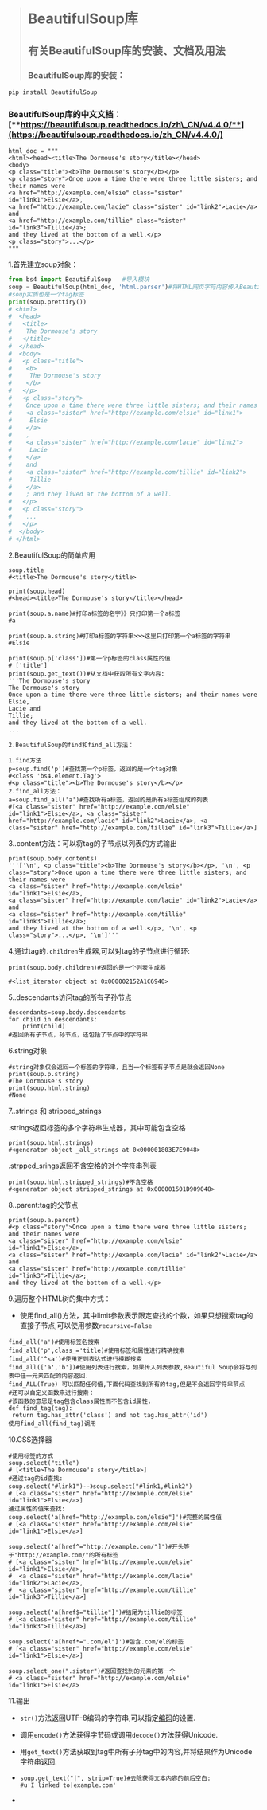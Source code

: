 > # BeautifulSoup库
>
> ## 有关BeautifulSoup库的安装、文档及用法
>
> ### **BeautifulSoup库的安装：**

```py
pip install BeautifulSoup
```

### **BeautifulSoup库的中文文档：**[**https://beautifulsoup.readthedocs.io/zh\_CN/v4.4.0/**](https://beautifulsoup.readthedocs.io/zh_CN/v4.4.0/)

```
html_doc = """
<html><head><title>The Dormouse's story</title></head>
<body>
<p class="title"><b>The Dormouse's story</b></p>
<p class="story">Once upon a time there were three little sisters; and their names were
<a href="http://example.com/elsie" class="sister" id="link1">Elsie</a>,
<a href="http://example.com/lacie" class="sister" id="link2">Lacie</a> and
<a href="http://example.com/tillie" class="sister" id="link3">Tillie</a>;
and they lived at the bottom of a well.</p>
<p class="story">...</p>
"""
```

1.首先建立soup对象：

```py
from bs4 import BeautifulSoup   #导入模块
soup = BeautifulSoup(html_doc, 'html.parser')#将HTML网页字符内容传入BeautifulSoup
#soup实质也是一个tag标签
print(soup.prettiry())
# <html>
#  <head>
#   <title>
#    The Dormouse's story
#   </title>
#  </head>
#  <body>
#   <p class="title">
#    <b>
#     The Dormouse's story
#    </b>
#   </p>
#   <p class="story">
#    Once upon a time there were three little sisters; and their names were
#    <a class="sister" href="http://example.com/elsie" id="link1">
#     Elsie
#    </a>
#    ,
#    <a class="sister" href="http://example.com/lacie" id="link2">
#     Lacie
#    </a>
#    and
#    <a class="sister" href="http://example.com/tillie" id="link2">
#     Tillie
#    </a>
#    ; and they lived at the bottom of a well.
#   </p>
#   <p class="story">
#    ...
#   </p>
#  </body>
# </html>
```

2.BeautifulSoup的简单应用

```
soup.title
#<title>The Dormouse's story</title>

print(soup.head)
#<head><title>The Dormouse's story</title></head>

print(soup.a.name)#打印a标签的名字》》只打印第一个a标签
#a

print(soup.a.string)#打印a标签的字符串>>>这里只打印第一个a标签的字符串
#Elsie

print(soup.p['class'])#第一个p标签的class属性的值
# ['title']
print(soup.get_text())#从文档中获取所有文字内容:
'''The Dormouse's story
The Dormouse's story
Once upon a time there were three little sisters; and their names were
Elsie,
Lacie and
Tillie;
and they lived at the bottom of a well.
...
```

```
2.BeautifulSoup的find和find_all方法：
```

```
1.find方法
p=soup.find('p')#查找第一个p标签，返回的是一个tag对象
#<class 'bs4.element.Tag'>
#<p class="title"><b>The Dormouse's story</b></p>
2.find_all方法：
a=soup.find_all('a')#查找所有a标签，返回的是所有a标签组成的列表
#[<a class="sister" href="http://example.com/elsie" id="link1">Elsie</a>, <a class="sister" href="http://example.com/lacie" id="link2">Lacie</a>, <a class="sister" href="http://example.com/tillie" id="link3">Tillie</a>]
```

3..content方法：可以将tag的子节点以列表的方式输出

```
print(soup.body.contents)
'''['\n', <p class="title"><b>The Dormouse's story</b></p>, '\n', <p class="story">Once upon a time there were three little sisters; and their names were
<a class="sister" href="http://example.com/elsie" id="link1">Elsie</a>,
<a class="sister" href="http://example.com/lacie" id="link2">Lacie</a> and
<a class="sister" href="http://example.com/tillie" id="link3">Tillie</a>;
and they lived at the bottom of a well.</p>, '\n', <p class="story">...</p>, '\n']'''
```

4.通过tag的`.children`生成器,可以对tag的子节点进行循环:

`print(soup.body.children)#返回的是一个列表生成器`

`#<list_iterator object at 0x000002152A1C6940>`

5..descendants访问tag的所有子孙节点

```
descendants=soup.body.descendants
for child in descendants:
    print(child)
#返回所有子节点，孙节点，还包括了节点中的字符串
```

6.string对象

```
#string对象仅会返回一个标签的字符串，且当一个标签有子节点是就会返回None
print(soup.p.string)
#The Dormouse's story
print(soup.html.string)
#None
```

7..strings 和 stripped\_strings

.strings返回标签的多个字符串生成器，其中可能包含空格

```
print(soup.html.strings)
#<generator object _all_strings at 0x000001803E7E9048>
```

.strpped\_srings返回不含空格的对个字符串列表

```
print(soup.html.stripped_strings)#不含空格
#<generator object stripped_strings at 0x000001501D909048>
```

8..parent:tag的父节点

```
print(soup.a.parent)
#<p class="story">Once upon a time there were three little sisters; and their names were
<a class="sister" href="http://example.com/elsie" id="link1">Elsie</a>,
<a class="sister" href="http://example.com/lacie" id="link2">Lacie</a> and
<a class="sister" href="http://example.com/tillie" id="link3">Tillie</a>;
and they lived at the bottom of a well.</p>
```

9.遍历整个HTML树的集中方式：

* 使用find\_all\(\)方法，其中limit参数表示限定查找的个数，如果只想搜索tag的直接子节点,可以使用参数`recursive=False`

```
find_all('a')#使用标签名搜索
find_all('p',class_='title)#使用标签和属性进行精确搜索
find_all('^<a')#使用正则表达式进行模糊搜索
find_all(['a','b'])#使用列表进行搜索，如果传入列表参数,Beautiful Soup会将与列表中任一元素匹配的内容返回.
find_ALL(True) 可以匹配任何值,下面代码查找到所有的tag,但是不会返回字符串节点
#还可以自定义函数来进行搜索：
#该函数的意思是tag包含class属性而不包含id属性，
def find_tag(tag):
 return tag.has_attr('class') and not tag.has_attr('id')
使用find_all(find_tag)调用
```

10.CSS选择器

```
#使用标签的方式
soup.select("title")
# [<title>The Dormouse's story</title>]
#通过tag的id查找:
soup.select("#link1")--》soup.select("#link1,#link2")
# [<a class="sister" href="http://example.com/elsie" id="link1">Elsie</a>]
通过属性的值来查找:
soup.select('a[href="http://example.com/elsie"]')#完整的属性值
# [<a class="sister" href="http://example.com/elsie" id="link1">Elsie</a>]

soup.select('a[href^="http://example.com/"]')#开头等于"http://example.com/"的所有标签
# [<a class="sister" href="http://example.com/elsie" id="link1">Elsie</a>,
#  <a class="sister" href="http://example.com/lacie" id="link2">Lacie</a>,
#  <a class="sister" href="http://example.com/tillie" id="link3">Tillie</a>]

soup.select('a[href$="tillie"]')#结尾为tillie的标签
# [<a class="sister" href="http://example.com/tillie" id="link3">Tillie</a>]

soup.select('a[href*=".com/el"]')#包含.com/el的标签
# [<a class="sister" href="http://example.com/elsie" id="link1">Elsie</a>]

soup.select_one(".sister")#返回查找到的元素的第一个
# <a class="sister" href="http://example.com/elsie" id="link1">Elsie</a>
```

11.输出

* `str()`方法返回UTF-8编码的字符串,可以指定[编码](https://beautifulsoup.readthedocs.io/zh_CN/v4.4.0/#id55)的设置.

* 调用`encode()`方法获得字节码或调用`decode()`方法获得Unicode.

* 用`get_text()`方法获取到tag中所有子孙tag中的内容,并将结果作为Unicode字符串返回:

* ```
  soup.get_text("|", strip=True)#去除获得文本内容的前后空白:
  #u'I linked to|example.com'
  ```
* 


